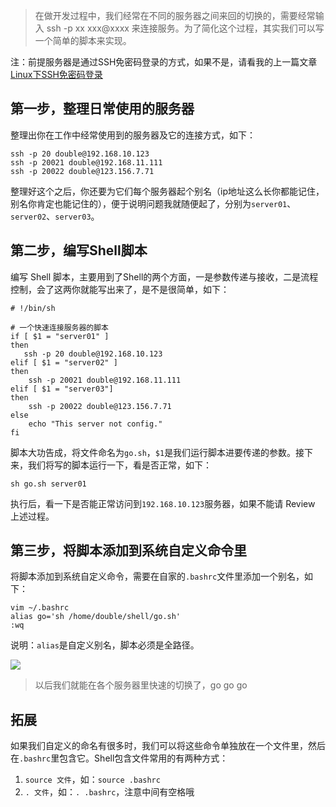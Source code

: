 > 在做开发过程中，我们经常在不同的服务器之间来回的切换的，需要经常输入 ssh -p xx xxx@xxxx 来连接服务。为了简化这个过程，其实我们可以写一个简单的脚本来实现。

注：前提服务器是通过SSH免密码登录的方式，如果不是，请看我的上一篇文章[Linux下SSH免密码登录](http://blog.dandy.fun/archives/linux-ssh-authLogin.html)

## 第一步，整理日常使用的服务器

整理出你在工作中经常使用到的服务器及它的连接方式，如下：

    ssh -p 20 double@192.168.10.123
    ssh -p 20021 double@192.168.11.111
    ssh -p 20022 double@123.156.7.71

整理好这个之后，你还要为它们每个服务器起个别名（ip地址这么长你都能记住，别名你肯定也能记住的），便于说明问题我就随便起了，分别为`server01`、`server02`、`server03`。

## 第二步，编写Shell脚本

编写 Shell 脚本，主要用到了Shell的两个方面，一是参数传递与接收，二是流程控制，会了这两你就能写出来了，是不是很简单，如下：

    # !/bin/sh

    # 一个快速连接服务器的脚本
    if [ $1 = "server01" ]
    then
       ssh -p 20 double@192.168.10.123
    elif [ $1 = "server02" ]
    then
        ssh -p 20021 double@192.168.11.111
    elif [ $1 = "server03"]
    then
        ssh -p 20022 double@123.156.7.71
    else
        echo "This server not config."
    fi

脚本大功告成，将文件命名为`go.sh`，`$1`是我们运行脚本进要传递的参数。接下来，我们将写的脚本运行一下，看是否正常，如下：

    sh go.sh server01

执行后，看一下是否能正常访问到`192.168.10.123`服务器，如果不能请 Review 上述过程。

## 第三步，将脚本添加到系统自定义命令里

将脚本添加到系统自定义命令，需要在自家的`.bashrc`文件里添加一个别名，如下：

    vim ~/.bashrc
    alias go='sh /home/double/shell/go.sh'
    :wq

说明：`alias`是自定义别名，脚本必须是全路径。

![](http://oo5edb6t9.bkt.clouddn.com/14940398616167.jpg)

> 以后我们就能在各个服务器里快速的切换了，go go go

## 拓展

如果我们自定义的命名有很多时，我们可以将这些命令单独放在一个文件里，然后在`.bashrc`里包含它。Shell包含文件常用的有两种方式：

1. `source 文件`，如：`source .bashrc`
2. `. 文件`，如：`. .bashrc`，注意中间有空格哦

